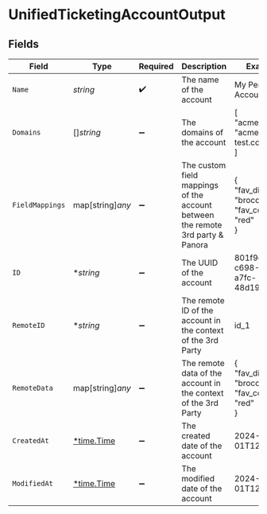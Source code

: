 # UnifiedTicketingAccountOutput


## Fields

| Field                                                                          | Type                                                                           | Required                                                                       | Description                                                                    | Example                                                                        |
| ------------------------------------------------------------------------------ | ------------------------------------------------------------------------------ | ------------------------------------------------------------------------------ | ------------------------------------------------------------------------------ | ------------------------------------------------------------------------------ |
| `Name`                                                                         | *string*                                                                       | :heavy_check_mark:                                                             | The name of the account                                                        | My Personal Account                                                            |
| `Domains`                                                                      | []*string*                                                                     | :heavy_minus_sign:                                                             | The domains of the account                                                     | [<br/>"acme.com",<br/>"acme-test.com"<br/>]                                    |
| `FieldMappings`                                                                | map[string]*any*                                                               | :heavy_minus_sign:                                                             | The custom field mappings of the account between the remote 3rd party & Panora | {<br/>"fav_dish": "broccoli",<br/>"fav_color": "red"<br/>}                     |
| `ID`                                                                           | **string*                                                                      | :heavy_minus_sign:                                                             | The UUID of the account                                                        | 801f9ede-c698-4e66-a7fc-48d19eebaa4f                                           |
| `RemoteID`                                                                     | **string*                                                                      | :heavy_minus_sign:                                                             | The remote ID of the account in the context of the 3rd Party                   | id_1                                                                           |
| `RemoteData`                                                                   | map[string]*any*                                                               | :heavy_minus_sign:                                                             | The remote data of the account in the context of the 3rd Party                 | {<br/>"fav_dish": "broccoli",<br/>"fav_color": "red"<br/>}                     |
| `CreatedAt`                                                                    | [*time.Time](https://pkg.go.dev/time#Time)                                     | :heavy_minus_sign:                                                             | The created date of the account                                                | 2024-10-01T12:00:00Z                                                           |
| `ModifiedAt`                                                                   | [*time.Time](https://pkg.go.dev/time#Time)                                     | :heavy_minus_sign:                                                             | The modified date of the account                                               | 2024-10-01T12:00:00Z                                                           |